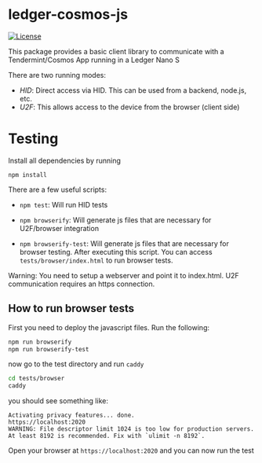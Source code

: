 # ledger-cosmos-js

[![License](https://img.shields.io/badge/License-Apache%202.0-blue.svg)](https://opensource.org/licenses/Apache-2.0)

This package provides a basic client library to communicate with a Tendermint/Cosmos App running in a Ledger Nano S

There are two running modes:

- *HID*: Direct access via HID. This can be used from a backend, node.js, etc.
- *U2F*: This allows access to the device from the browser (client side)

# Testing

Install all dependencies by running

```
npm install
``` 

There are a few useful scripts:

- ```npm test```: Will run HID tests

- ```npm browserify```: Will generate js files that are necessary for U2F/browser integration
 
- ```npm browserify-test```: Will generate js files that are necessary for browser testing. After executing this script. You can access `tests/browser/index.html` to run browser tests. 

Warning: You need to setup a webserver and point it to index.html. U2F communication requires an https connection.

## How to run browser tests

First you need to deploy the javascript files. Run the following: 

```bash
npm run browserify
npm run browserify-test
```

now go to the test directory and run `caddy`
```bash
cd tests/browser
caddy
```

you should see something like:

```text
Activating privacy features... done.
https://localhost:2020
WARNING: File descriptor limit 1024 is too low for production servers. At least 8192 is recommended. Fix with `ulimit -n 8192`.
```

Open your browser at `https://localhost:2020` and you can now run the test